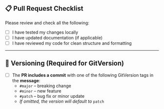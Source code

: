 ## 📋 Pull Request Checklist

Please review and check all the following:

- [ ] I have tested my changes locally
- [ ] I have updated documentation (if applicable)
- [ ] I have reviewed my code for clean structure and formatting

---

## 🚀 Versioning (Required for GitVersion)

- [ ] The **PR includes a commit** with one of the following GitVersion tags in the **message**:
  - `#major` – breaking change
  - `#minor` – new feature
  - `#patch` – bug fix or minor update  
  - _If omitted, the version will default to_ `patch`
